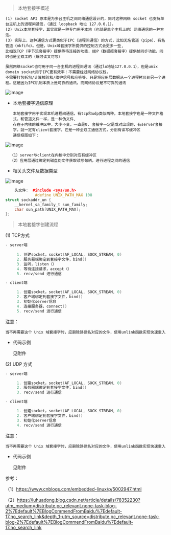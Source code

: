
> 本地套接字概述

    (1) socket API 原本是为多台主机之间网络通信设计的，同时这种网络 socket 也支持单台主机上的进程间通信，（通过 loopback 地址 127.0.0.1）。
    (2) Unix本地套接字，其实就是一种专门用于本地（也就是单个主机上的）网络通信的一种方法。
    (3) 实际上，这种通信方式更类似于IPC（进程间通信）的方式，比如无名管道（pipe）、有名管道（mkfifo）。但是，Unix域套接字所提供的控制方式会更多一些,
    比如说TCP（字节流套接字）提供等待连接的功能，UDP（数据报套接字）提供帧同步功能，同时也是全双工的（既可读又可写）
    
    虽然网络socket也可用于同一台主机的进程间通讯（通过lo地址127.0.0.1），但是unix domain socket用于IPC更有效率：不需要经过网络协议栈，
    不需要打包拆包/计算校验和/维护信号和应答等。只是将应用层数据从一个进程拷贝到另一个进程。这是因为IPC机制本质上是可靠的通讯，而网络协议是不可靠的通讯
    
![image](https://user-images.githubusercontent.com/42632290/136314593-343c8fd5-a3ba-4123-bdea-98a2930b07d4.png)

- 本地套接字通信原理

      本地套接字用于实现本机进程间通信，有tcp和udp类似两种，本地套接字也是一种文件格式，和管道文件一样，是一种伪文件,
      存在于内核的缓冲区中，大小不变，一直是0. 套接字一定是成对出现的，有server套接字，就一定有client套接字，它是一种全双工通信方式，分别有读写缓冲区
      通信框图如下：

![image](https://user-images.githubusercontent.com/42632290/136176710-d978a431-a800-4f78-a180-601f7fe4c03c.png)

      （1）server与client在内核中分别对应有缓冲区
      （2）应用层通过绑定到磁盘伪文件获取读写句柄，进行进程之间的通信


- 相关头文件及数据类型

![image](https://user-images.githubusercontent.com/42632290/136178112-b7e9cd47-1fb8-421c-8459-3b327261496f.png)

```cpp
    头文件:  #include <sys/un.h>
             #define UNIX_PATH_MAX 108
struct sockaddr_un {
	__kernel_sa_family_t sun_family; 
	char sun_path[UNIX_PATH_MAX];
};
```

> 本地套接字创建流程

(1) TCP方式

```cpp
- server端
     
     1. 创建socket，socket(AF_LOCAL, SOCK_STREAM, 0)
     2. 服务器端绑定到套接字文件，bind()
     3. 监听，listen（）
     4. 等待连接请求，accept（）
     5. recv/send 进行通信

- client端

     1. 创建socket，socket(AF_LOCAL, SOCK_STREAM, 0)
     2. 客户端绑定到套接字文件，bind()
     3. 初始化server信息
     4. 连接服务器，connect()
     5. recv/send 进行通信
```

注意：

    当不再需要这个 Unix 域套接字时，应删除路径名对应的文件，使用unlink函数实现快速重入

- 代码示例

    见附件
    
(2) UDP 方式

```cpp
- server端

     1. 创建socket，socket(AF_LOCAL, SOCK_STREAM, 0)
     2. 服务器端绑定到套接字文件，bind()
     3. recv/send 进行通信

- client端

     1. 创建socket，socket(AF_LOCAL, SOCK_STREAM, 0)
     2. 客户端绑定到套接字文件，bind()
     3. 初始化server信息
     4. recv/send 进行通信

```

注意：

    当不再需要这个 Unix 域套接字时，应删除路径名对应的文件，使用unlink函数实现快速重入

- 代码示例

    见附件

参考：

（1）https://www.cnblogs.com/embedded-linux/p/5002947.html

（2）https://luhuadong.blog.csdn.net/article/details/78352230?utm_medium=distribute.pc_relevant.none-task-blog-2%7Edefault%7EBlogCommendFromBaidu%7Edefault-17.no_search_link&depth_1-utm_source=distribute.pc_relevant.none-task-blog-2%7Edefault%7EBlogCommendFromBaidu%7Edefault-17.no_search_link

